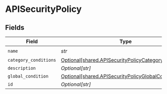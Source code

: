 # APISecurityPolicy


## Fields

| Field                                                                                                              | Type                                                                                                               | Required                                                                                                           | Description                                                                                                        |
| ------------------------------------------------------------------------------------------------------------------ | ------------------------------------------------------------------------------------------------------------------ | ------------------------------------------------------------------------------------------------------------------ | ------------------------------------------------------------------------------------------------------------------ |
| `name`                                                                                                             | *str*                                                                                                              | :heavy_check_mark:                                                                                                 | N/A                                                                                                                |
| `category_conditions`                                                                                              | [Optional[shared.APISecurityPolicyCategoryConditions]](../../models/shared/apisecuritypolicycategoryconditions.md) | :heavy_minus_sign:                                                                                                 | N/A                                                                                                                |
| `description`                                                                                                      | *Optional[str]*                                                                                                    | :heavy_minus_sign:                                                                                                 | N/A                                                                                                                |
| `global_condition`                                                                                                 | [Optional[shared.APISecurityPolicyGlobalCondition]](../../models/shared/apisecuritypolicyglobalcondition.md)       | :heavy_minus_sign:                                                                                                 | N/A                                                                                                                |
| `id`                                                                                                               | *Optional[str]*                                                                                                    | :heavy_minus_sign:                                                                                                 | N/A                                                                                                                |
